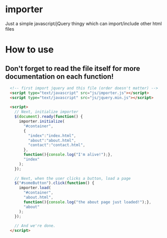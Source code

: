 # importer
Just a simple javascript/jQuery thingy which can import/include other html files

# How to use

## Don't forget to read the file itself for more documentation on each function!

```HTML
  <!-- first import jquery and this file (order doesn't matter) -->
  <script type="text/javascript" src="js/importer.js"></script>
  <script type="text/javascript" src="js/jquery.min.js"></script>
  
  <script>
    // Next, initialize importer
    $(document).ready(function() {
      importer.initialize(
        "#container",
        {
          "index":"index.html",
          "about":"about.html",
          "contact":"contact.html",
        },
        function(){console.log("I'm alive!");},
        "index"
      );
    });
  
    // Next, when the user clicks a button, load a page
    $("#someButton").click(function() {
      importer.load(
        "#container",
        "about.html",
        function(){console.log("the about page just loaded!");},
        "about"
      );
    });
  
    // And we're done.
  </script>
```
